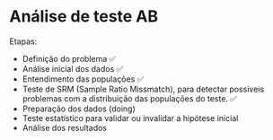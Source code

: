 # Análise de teste AB

Etapas:
- Definição do problema ✅
- Análise inicial dos dados ✅
- Entendimento das populações ✅
- Teste de SRM (Sample Ratio Missmatch), para detectar possíveis problemas com a distribuição das populações do teste. ✅
- Preparação dos dados (doing)
- Teste estatístico para validar ou invalidar a hipótese inicial
- Análise dos resultados
